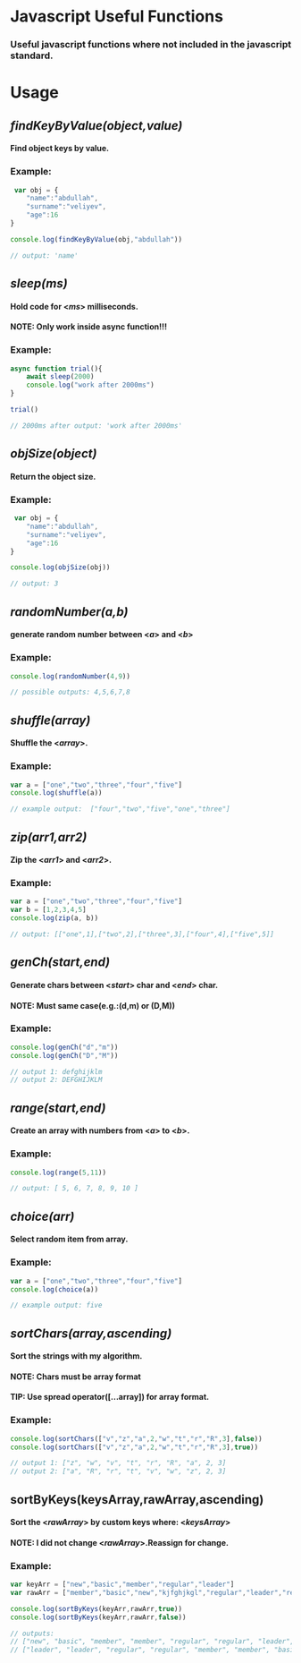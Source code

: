 # Javascript Useful Functions
### Useful javascript functions  where not included in the javascript standard.


# Usage

## _findKeyByValue(object,value)_
#### Find object keys by value.
### Example:
```js
 var obj = {
    "name":"abdullah",
    "surname":"veliyev",
    "age":16
}

console.log(findKeyByValue(obj,"abdullah"))

// output: 'name'
``` 
## _sleep(ms)_
#### Hold code for <_ms_> milliseconds.
#### NOTE: Only work inside async function!!! 
### Example:
```js
async function trial(){
    await sleep(2000)
    console.log("work after 2000ms")
}

trial()

// 2000ms after output: 'work after 2000ms'
```
## _objSize(object)_
#### Return the object size.
### Example:
```js
 var obj = {
    "name":"abdullah",
    "surname":"veliyev",
    "age":16
}

console.log(objSize(obj))

// output: 3
```
## _randomNumber(a,b)_
#### generate random number between <_a_> and <_b_>
### Example:
```js
console.log(randomNumber(4,9))

// possible outputs: 4,5,6,7,8
```
## _shuffle(array)_
#### Shuffle the <_array_>.
### Example:
```js
var a = ["one","two","three","four","five"]
console.log(shuffle(a))

// example output:  ["four","two","five","one","three"]
```
## _zip(arr1,arr2)_
#### Zip the <_arr1_> and <_arr2_>.
### Example:
```js
var a = ["one","two","three","four","five"]
var b = [1,2,3,4,5]
console.log(zip(a, b))

// output: [["one",1],["two",2],["three",3],["four",4],["five",5]]
``` 
## _genCh(start,end)_
#### Generate chars between <_start_> char and <_end_> char.
#### NOTE: Must same case(e.g.:(d,m) or (D,M)) 
### Example:
```js
console.log(genCh("d","m"))
console.log(genCh("D","M"))

// output 1: defghijklm
// output 2: DEFGHIJKLM
```
## _range(start,end)_
#### Create an array with numbers from <_a_> to <_b_>.
### Example:
```js
console.log(range(5,11))

// output: [ 5, 6, 7, 8, 9, 10 ]
```
## _choice(arr)_
#### Select random item from array.
### Example:
```js
var a = ["one","two","three","four","five"]
console.log(choice(a))

// example output: five
```
## _sortChars(array,ascending)_
#### Sort the strings with my algorithm.
#### NOTE: Chars must be array format
#### TIP: Use spread operator([...array]) for array format.
### Example:
```js
console.log(sortChars(["v","z","a",2,"w","t","r","R",3],false))
console.log(sortChars(["v","z","a",2,"w","t","r","R",3],true))

// output 1: ["z", "w", "v", "t", "r", "R", "a", 2, 3]
// output 2: ["a", "R", "r", "t", "v", "w", "z", 2, 3]
```
## sortByKeys(keysArray,rawArray,ascending)
#### Sort the <_rawArray_> by custom keys where: <_keysArray_>
#### NOTE: I did not change <_rawArray_>.Reassign for change.
### Example:
```js
var keyArr = ["new","basic","member","regular","leader"]
var rawArr = ["member","basic","new","kjfghjkgl","regular","leader","regular","asdasd","leader","member"]

console.log(sortByKeys(keyArr,rawArr,true))
console.log(sortByKeys(keyArr,rawArr,false))

// outputs:
// ["new", "basic", "member", "member", "regular", "regular", "leader", "leader", "kjfghjkgl", "asdasd"]
// ["leader", "leader", "regular", "regular", "member", "member", "basic", "new", "kjfghjkgl", "asdasd"]
```











